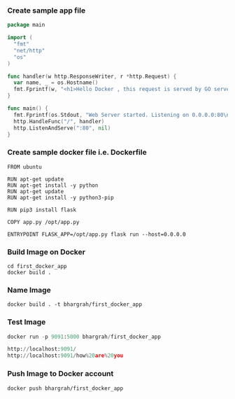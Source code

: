 ### Create sample app file
``` go
package main

import (
  "fmt"
  "net/http"
  "os"
)

func handler(w http.ResponseWriter, r *http.Request) {
  var name, _ = os.Hostname()
  fmt.Fprintf(w, "<h1>Hello Docker , this request is served by GO server , processed by host: %s</h1>\n", name)
}

func main() {
  fmt.Fprintf(os.Stdout, "Web Server started. Listening on 0.0.0.0:80\n")
  http.HandleFunc("/", handler)
  http.ListenAndServe(":80", nil)
}
```

### Create sample docker file i.e. Dockerfile
``` unix
FROM ubuntu

RUN apt-get update
RUN apt-get install -y python
RUN apt-get update
RUN apt-get install -y python3-pip

RUN pip3 install flask

COPY app.py /opt/app.py

ENTRYPOINT FLASK_APP=/opt/app.py flask run --host=0.0.0.0
```

### Build Image on Docker
``` unix
cd first_docker_app
docker build .
```

### Name Image 
``` unix
docker build . -t bhargrah/first_docker_app
```

### Test Image 
``` python
docker run -p 9091:5000 bhargrah/first_docker_app

http://localhost:9091/
http://localhost:9091/how%20are%20you
```

### Push Image to Docker account
``` unix
docker push bhargrah/first_docker_app
```
